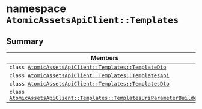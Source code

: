 # namespace `AtomicAssetsApiClient::Templates` 

## Summary

 Members                                | Descriptions                                
----------------------------------------|---------------------------------------------
`class `[`AtomicAssetsApiClient::Templates::TemplateDto`](.github/workflows/documentation/md/AtomicAssetsApiClient--Templates--TemplateDto.md#class_atomic_assets_api_client_1_1_templates_1_1_template_dto) | 
`class `[`AtomicAssetsApiClient::Templates::TemplatesApi`](.github/workflows/documentation/md/AtomicAssetsApiClient--Templates--TemplatesApi.md#class_atomic_assets_api_client_1_1_templates_1_1_templates_api) | 
`class `[`AtomicAssetsApiClient::Templates::TemplatesDto`](.github/workflows/documentation/md/AtomicAssetsApiClient--Templates--TemplatesDto.md#class_atomic_assets_api_client_1_1_templates_1_1_templates_dto) | 
`class `[`AtomicAssetsApiClient::Templates::TemplatesUriParameterBuilder`](.github/workflows/documentation/md/AtomicAssetsApiClient--Templates--TemplatesUriParameterBuilder.md#class_atomic_assets_api_client_1_1_templates_1_1_templates_uri_parameter_builder) | 

